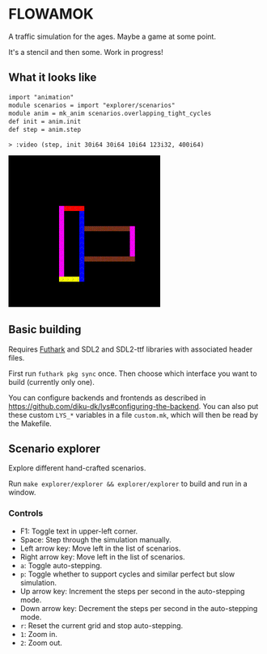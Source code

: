 # FLOWAMOK

A traffic simulation for the ages.  Maybe a game at some point.

It's a stencil and then some.  Work in progress!

## What it looks like

```futhark
import "animation"
module scenarios = import "explorer/scenarios"
module anim = mk_anim scenarios.overlapping_tight_cycles
def init = anim.init
def step = anim.step
```

```
> :video (step, init 30i64 30i64 10i64 123i32, 400i64)
```


![](README-img/a1ec9bb0fe423668e9f06d975e2a4c69-video.gif)


## Basic building

Requires [Futhark](http://futhark-lang.org) and SDL2 and SDL2-ttf
libraries with associated header files.

First run `futhark pkg sync` once.  Then choose which interface you want to
build (currently only one).

You can configure backends and frontends as described in
<https://github.com/diku-dk/lys#configuring-the-backend>.  You can also
put these custom `LYS_*` variables in a file `custom.mk`, which will
then be read by the Makefile.

## Scenario explorer

Explore different hand-crafted scenarios.

Run `make explorer/explorer && explorer/explorer` to build and run in a window.

### Controls

- F1: Toggle text in upper-left corner.
- Space: Step through the simulation manually.
- Left arrow key: Move left in the list of scenarios.
- Right arrow key: Move left in the list of scenarios.
- `a`: Toggle auto-stepping.
- `p`: Toggle whether to support cycles and similar perfect but slow simulation.
- Up arrow key: Increment the steps per second in the auto-stepping mode.
- Down arrow key: Decrement the steps per second in the auto-stepping mode.
- `r`: Reset the current grid and stop auto-stepping.
- `1`: Zoom in.
- `2`: Zoom out.

